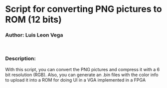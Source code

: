 <h1>Script for converting PNG pictures to ROM (12 bits)</h1>
<h3>Author: Luis Leon Vega</h3>
<br>
<h3>Description:</h3>
<p>With this script, you can convert the PNG pictures and compress it with a 6 bit resolution (RGB). Also, you can generate an .bin files with the color info to upload it into a ROM for doing UI in a VGA implemented in a FPGA</p>
